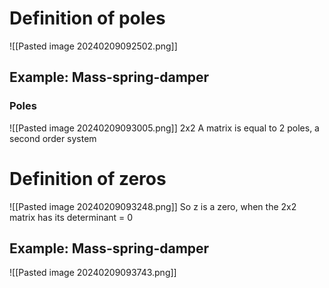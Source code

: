 # Definition of poles
![[Pasted image 20240209092502.png]]
## Example: Mass-spring-damper
### Poles
![[Pasted image 20240209093005.png]]
2x2 A matrix is equal to 2 poles, a second order system

# Definition of zeros
![[Pasted image 20240209093248.png]]
So z is a zero, when the 2x2 matrix has its determinant = 0

## Example: Mass-spring-damper
![[Pasted image 20240209093743.png]]
